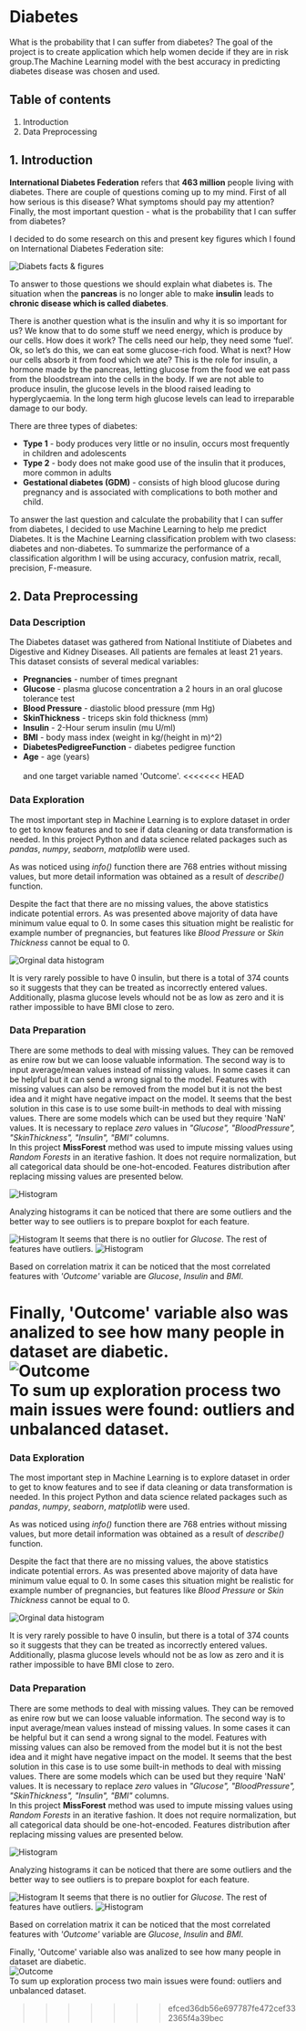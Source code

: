 # Diabetes
What is the probability that I can suffer from diabetes? The goal of the project is to create application which help women decide if they are in risk group.The Machine Learning model with the best accuracy in predicting diabetes disease was chosen and used.

## Table of contents
1. Introduction
2. Data Preprocessing 

## 1. Introduction

**International Diabetes Federation** refers that **463 million** people living with diabetes. There are couple of questions coming up to my mind. First of all how serious is this disease? What symptoms should pay my attention? Finally, the most important question -  what is the probability that I can suffer from diabetes? 

I decided to do some research on this and present key figures which I found on International Diabetes Federation site:

![Diabets facts & figures](https://github.com/zuz201/Diabetes/blob/master/d1.PNG) 




To answer to those questions we should explain what diabetes is. The situation when the **pancreas** is no longer able to make **insulin** leads to **chronic disease which is called diabetes**. 

There is another question what is the insulin and why it is so important for us? We know that to do some stuff we need energy, which is produce by our cells. How does it work? The cells need our help, they need some ‘fuel’. Ok, so let’s do this, we can eat some glucose-rich food. What is next? How our cells absorb it from food which we ate? This is the role for insulin, a hormone made by the pancreas, letting glucose from the food we eat pass from the bloodstream into the cells in the body. If we are not able to produce insulin, the glucose levels in the blood raised leading to hyperglycaemia. In the long term high glucose levels can lead to irreparable damage to our body. 


There are three types of diabetes:
- **Type 1** - body produces very little or no insulin, occurs most frequently in children and adolescents
- **Type 2** - body does not make good use of the insulin that it produces, more common in adults
- **Gestational diabetes (GDM)** - consists of high blood glucose during pregnancy and is associated with complications to both mother and child.


To answer the last question and calculate  the probability that I can suffer from diabetes, I decided to use Machine Learning to help me predict Diabetes. It is the Machine Learning classification problem with two clasess: diabetes and non-diabetes. To summarize the performance of a classification algorithm I will be using accuracy, confusion matrix, recall, precision, F-measure.

## 2. Data Preprocessing

### Data Description

The Diabetes dataset was gathered from National Institiute of Diabetes and Digestive and Kidney Diseases. All patients are females at least 21 years. This dataset consists of several medical variables: 
* **Pregnancies** - number of times pregnant <br>
* **Glucose** - plasma glucose concentration a 2 hours in an oral glucose tolerance test <br> 
* **Blood Pressure** - diastolic blood pressure (mm Hg) <br>
* **SkinThickness** - triceps skin fold thickness (mm) <br>
* **Insulin** - 2-Hour serum insulin (mu U/ml) <br>
* **BMI** - body mass index (weight in kg/(height in m)^2) <br>
* **DiabetesPedigreeFunction** - diabetes pedigree function <br>
* **Age** - age (years) <br>
<br>and one target variable named 'Outcome'. 
<<<<<<< HEAD


### Data Exploration

The most important step in Machine Learning is to explore dataset in order to get to know features and to see if data cleaning or data transformation is needed.
In this project Python and data science related packages such as _pandas_, _numpy_, _seaborn_, _matplotlib_ were used.<br>

As was noticed using _info()_ function there are 768 entries without missing values, but more detail information was obtained as a result of _describe()_ function.<br>

Despite the fact that there are no missing values, the above statistics indicate potential errors. As was presented above majority of data have minimum value equal to 0. In some cases this situation might be realistic for example number of pregnancies, but features like _Blood Pressure_ or _Skin Thickness_  cannot be equal to 0.

![Orginal data histogram](notebooks/Histograms_orginal.jpg) 

It is very rarely possible to have 0 insulin, but there is a total of 374 counts so it suggests that they can be treated as incorrectly entered values. Additionally,  plasma glucose levels whould not be as low as zero and it is rather impossible to have BMI close to zero.

### Data Preparation

There are some methods to deal with missing values. They can be removed as enire row but we can loose valuable information. The second way is to input average/mean values instead of missing values. In some cases it can be helpful but it can send a wrong signal to the model. Features with missing values can also be removed from the model but it is not the best idea and it might have negative impact on the model. It seems that the best solution in this case is to use some built-in methods to deal with missing values. There are some models which can be used but they require 'NaN' values. It is necessary to replace _zero_ values in *"Glucose", "BloodPressure", "SkinThickness", "Insulin", "BMI"* columns. <br>
In this project **MissForest** method was used to impute missing values using _Random Forests_ in an iterative fashion. It does not require normalization, but all categorical data should be one-hot-encoded. Features distribution after replacing missing values are presented below.

![Histogram](notebooks/Histograms_updated.jpg) 

Analyzing histograms it can be noticed that there are some outliers and the better way to see outliers is to prepare boxplot for each feature.

![Histogram](notebooks/Boxplot1.jpg) 
It seems that there is no outlier for _Glucose_. The rest of features have outliers.
![Histogram](notebooks/Boxplot2.jpg) 

Based on correlation matrix it can be noticed that the most correlated features with _'Outcome'_ variable are _Glucose_, _Insulin_ and _BMI_.

Finally, 'Outcome' variable also was analized to see how many people in dataset are diabetic. <br>
![Outcome](notebooks/Unbalanced.jpg) 
<br>To sum up exploration process two main issues were found: outliers and unbalanced dataset.
=======


### Data Exploration

The most important step in Machine Learning is to explore dataset in order to get to know features and to see if data cleaning or data transformation is needed.
In this project Python and data science related packages such as _pandas_, _numpy_, _seaborn_, _matplotlib_ were used.<br>

As was noticed using _info()_ function there are 768 entries without missing values, but more detail information was obtained as a result of _describe()_ function.<br>

Despite the fact that there are no missing values, the above statistics indicate potential errors. As was presented above majority of data have minimum value equal to 0. In some cases this situation might be realistic for example number of pregnancies, but features like _Blood Pressure_ or _Skin Thickness_  cannot be equal to 0.

![Orginal data histogram](notebooks/Histograms_orginal.jpg) 

It is very rarely possible to have 0 insulin, but there is a total of 374 counts so it suggests that they can be treated as incorrectly entered values. Additionally,  plasma glucose levels whould not be as low as zero and it is rather impossible to have BMI close to zero.

### Data Preparation

There are some methods to deal with missing values. They can be removed as enire row but we can loose valuable information. The second way is to input average/mean values instead of missing values. In some cases it can be helpful but it can send a wrong signal to the model. Features with missing values can also be removed from the model but it is not the best idea and it might have negative impact on the model. It seems that the best solution in this case is to use some built-in methods to deal with missing values. There are some models which can be used but they require 'NaN' values. It is necessary to replace _zero_ values in *"Glucose", "BloodPressure", "SkinThickness", "Insulin", "BMI"* columns. <br>
In this project **MissForest** method was used to impute missing values using _Random Forests_ in an iterative fashion. It does not require normalization, but all categorical data should be one-hot-encoded. Features distribution after replacing missing values are presented below.

![Histogram](notebooks/Histograms_updated.jpg) 

Analyzing histograms it can be noticed that there are some outliers and the better way to see outliers is to prepare boxplot for each feature.

![Histogram](notebooks/Boxplot1.jpg) 
It seems that there is no outlier for _Glucose_. The rest of features have outliers.
![Histogram](notebooks/Boxplot2.jpg) 

Based on correlation matrix it can be noticed that the most correlated features with _'Outcome'_ variable are _Glucose_, _Insulin_ and _BMI_.

Finally, 'Outcome' variable also was analized to see how many people in dataset are diabetic. <br>
![Outcome](notebooks/Unbalanced.jpg) 
<br>To sum up exploration process two main issues were found: outliers and unbalanced dataset.

>>>>>>> efced36db56e697787fe472cef332365f4a39bec

